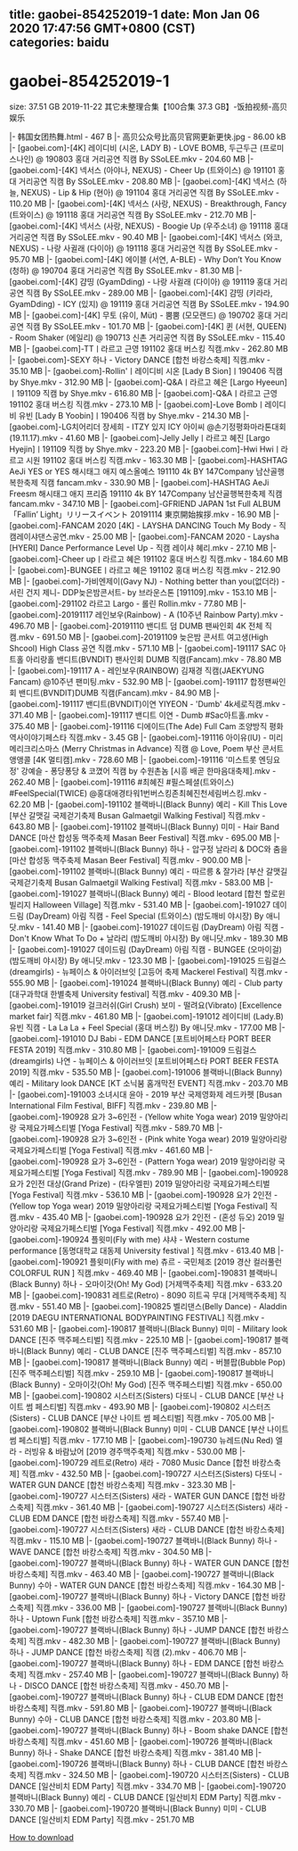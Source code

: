 
title: gaobei-854252019-1
date: Mon Jan 06 2020 17:47:56 GMT+0800 (CST)    
categories: baidu
---

# gaobei-854252019-1
size: 37.51 GB
 2019-11-22 其它未整理合集【100合集 37.3 GB】-饭拍视频-高贝娱乐
 
|- 韩国女团热舞.html - 467 B
|- 高贝公众号比高贝官网更新更快.jpg - 86.00 kB
|- [gaobei.com]-[4K] 레이디비 (시온, LADY B) - LOVE BOMB, 두근두근 (프로미스나인) @ 190803 홍대 거리공연 직캠 By SSoLEE.mkv - 204.60 MB
|- [gaobei.com]-[4K] 넥서스 (아야나, NEXUS) - Cheer Up (트와이스) @ 191101 홍대 거리공연 직캠 By SSoLEE.mkv - 208.80 MB
|- [gaobei.com]-[4K] 넥서스 (하늘, NEXUS) - Lip & Hip (현아) @ 191104 홍대 거리공연 직캠 By SSoLEE.mkv - 110.20 MB
|- [gaobei.com]-[4K] 넥서스 (사랑, NEXUS) - Breakthrough, Fancy (트와이스) @ 191118 홍대 거리공연 직캠 By SSoLEE.mkv - 212.70 MB
|- [gaobei.com]-[4K] 넥서스 (사랑, NEXUS) - Boogie Up (우주소녀) @ 191118 홍대 거리공연 직캠 By SSoLEE.mkv - 90.40 MB
|- [gaobei.com]-[4K] 넥서스 (와코, NEXUS) - 나랑 사귈래 (다이아) @ 191118 홍대 거리공연 직캠 By SSoLEE.mkv - 95.70 MB
|- [gaobei.com]-[4K] 에이블 (서연, A-BLE) - Why Don’t You Know (청하) @ 190704 홍대 거리공연 직캠 By SSoLEE.mkv - 81.30 MB
|- [gaobei.com]-[4K] 걈띵 (GyamDding) - 나랑 사귈래 (다이아) @ 191119 홍대 거리공연 직캠 By SSoLEE.mkv - 289.00 MB
|- [gaobei.com]-[4K] 걈띵 (키라라, GyamDding) - ICY (있지) @ 191119 홍대 거리공연 직캠 By SSoLEE.mkv - 194.90 MB
|- [gaobei.com]-[4K] 무토 (유이, Müt) - 뿜뿜 (모모랜드) @ 190702 홍대 거리공연 직캠 By SSoLEE.mkv - 101.70 MB
|- [gaobei.com]-[4K] 퀸 (서현, QUEEN) - Room Shaker (에일리) @ 190713 신촌 거리공연 직캠 By SSoLEE.mkv - 115.40 MB
|- [gaobei.com]-TTㅣ라르고 근영 191102 홍대 버스킹 직캠.mkv - 262.80 MB
|- [gaobei.com]-SEXY 하나 - Victory DANCE [합천 바캉스축제] 직캠.mkv - 35.10 MB
|- [gaobei.com]-Rollin'ㅣ레이디비 시온 [Lady B Sion]ㅣ190406 직캠 by Shye.mkv - 312.90 MB
|- [gaobei.com]-Q&Aㅣ라르고 혜은 [Largo Hyeeun]ㅣ191109 직캠 by Shye.mkv - 616.80 MB
|- [gaobei.com]-Q&Aㅣ라르고 근영 191102 홍대 버스킹 직캠.mkv - 273.10 MB
|- [gaobei.com]-Love Bombㅣ레이디비 유빈 [Lady B Yoobin]ㅣ190406 직캠 by Shye.mkv - 214.30 MB
|- [gaobei.com]-LG치어리더 장세희 - ITZY 있지 ICY 아이씨 @손기정평화마라톤대회 (19.11.17).mkv - 41.60 MB
|- [gaobei.com]-Jelly Jellyㅣ라르고 혜진 [Largo Hyejin]ㅣ191109 직캠 by Shye.mkv - 223.20 MB
|- [gaobei.com]-Hwi Hwiㅣ라르고 시원 191102 홍대 버스킹 직캠.mkv - 163.30 MB
|- [gaobei.com]-HASHTAG AeJi YES or YES 해시태그 애지 예스올예스 191110 4k BY 147Company 남산골행복한축제 직캠 fancam.mkv - 330.90 MB
|- [gaobei.com]-HASHTAG AeJi Freesm 해시태그 애지 프리즘 191110 4k BY 147Company 남산골행복한축제 직캠 fancam.mkv - 347.10 MB
|- [gaobei.com]-GFRIEND JAPAN 1st Full ALBUM 「Fallin’ Light」リリースイベント 20191114 東京開始挨拶.mkv - 16.90 MB
|- [gaobei.com]-FANCAM 2020 [4K] - LAYSHA DANCING Touch My Body - 직캠레이샤댄스공연.mkv - 25.00 MB
|- [gaobei.com]-FANCAM 2020 - Laysha [HYERI] Dance Performance Level Up - 직캠 레이샤 혜리.mkv - 27.10 MB
|- [gaobei.com]-Cheer upㅣ라르고 혜은 191102 홍대 버스킹 직캠.mkv - 184.60 MB
|- [gaobei.com]-BUNGEEㅣ라르고 혜은 191102 홍대 버스킹 직캠.mkv - 212.90 MB
|- [gaobei.com]-가비엔제이(Gavy NJ) - Nothing better than you(없더라) -서린 건지 제니- DDP늦은밤콘서트- by 브라운스톤 [191109].mkv - 153.10 MB
|- [gaobei.com]-291102 라르고 Largo - 롤린 Rollin.mkv - 77.80 MB
|- [gaobei.com]-20191117 레인보우(Rainbow) - A (10주년 Rainbow Party).mkv - 496.70 MB
|- [gaobei.com]-20191110 밴디트 덤 DUMB 팬싸인회 4K 전체 직캠.mkv - 691.50 MB
|- [gaobei.com]-20191109 늦은밤 콘서트 여고생(High Shcool) High Class 공연 직캠.mkv - 571.10 MB
|- [gaobei.com]-191117 SAC 아트홀 아리랑홀 밴디트(BVNDIT) 팬사인회 DUMB 직캠(Fancam).mkv - 78.80 MB
|- [gaobei.com]-191117 A - 레인보우(RAINBOW) 김재경 직캠(JAEKYUNG Fancam) @10주년 팬미팅.mkv - 532.90 MB
|- [gaobei.com]-191117 합정팬싸인회 밴디트(BVNDIT)DUMB 직캠(Fancam).mkv - 84.90 MB
|- [gaobei.com]-191117 밴디트(BVNDIT)이연 YIYEON - 'Dumb' 4k세로직캠.mkv - 371.40 MB
|- [gaobei.com]-191117 밴디트 이연 - Dumb #Sac아트홀.mkv - 375.40 MB
|- [gaobei.com]-191116 디에이드(The Ade) Full Cam 조양방직 평화역사이야기페스타 직캠.mkv - 3.45 GB
|- [gaobei.com]-191116 아이유(IU) - 미리 메리크리스마스 (Merry Christmas in Advance) 직캠 @ Love, Poem 부산 콘서트 앵앵콜 [4K 멀티캠].mkv - 728.60 MB
|- [gaobei.com]-191116 '미스트롯 엔딩요정' 강예슬 - 퐁당퐁당 & 코꼈어 직캠 by 수원촌놈 [시흥 배곧 한마음대축제].mkv - 262.40 MB
|- [gaobei.com]-191116 #최혜진 #필스페셜(트와이스) #FeelSpecial(TWICE) @홍대애경타워1번버스킹존최혜진천세림버스킹.mkv - 62.20 MB
|- [gaobei.com]-191102 블랙바니(Black Bunny) 예리 - Kill This Love [부산 갈맷길 국제걷기축제 Busan Galmaetgil Walking Festival] 직캠.mkv - 643.80 MB
|- [gaobei.com]-191102 블랙바니(Black Bunny) 미미 - Hair Band DANCE [마산 합성동 맥주축제 Masan Beer Festival] 직캠.mkv - 695.00 MB
|- [gaobei.com]-191102 블랙바니(Black Bunny) 하나 - 압구정 날라리 & DOC와 춤을 [마산 합성동 맥주축제 Masan Beer Festival] 직캠.mkv - 900.00 MB
|- [gaobei.com]-191102 블랙바니(Black Bunny) 예리 - 따르릉 & 잘가라 [부산 갈맷길 국제걷기축제 Busan Galmaetgil Walking Festival] 직캠.mkv - 583.00 MB
|- [gaobei.com]-191027 블랙바니(Black Bunny) 예리 - Blood leotard [합천 할로윈 빌리지 Halloween Village] 직캠.mkv - 531.40 MB
|- [gaobei.com]-191027 데이드림 (DayDream) 아림 직캠 - Feel Special (트와이스) (밤도깨비 야시장) By 애니닷.mkv - 141.40 MB
|- [gaobei.com]-191027 데이드림 (DayDream) 아림 직캠 - Don't Know What To Do + 날라리 (밤도깨비 야시장) By 애니닷.mkv - 189.30 MB
|- [gaobei.com]-191027 데이드림 (DayDream) 아림 직캠 - BUNGEE (오마이걸) (밤도깨비 야시장) By 애니닷.mkv - 123.30 MB
|- [gaobei.com]-191025 드림걸스(dreamgirls) - 뉴페이스 & 아이러브잇 [고등어 축제 Mackerel Festival] 직캠.mkv - 555.90 MB
|- [gaobei.com]-191024 블랙바니(Black Bunny) 예리 - Club party [대구과학대 한별축제 University festival] 직캠.mkv - 409.30 MB
|- [gaobei.com]-191019 걸크러쉬(Girl Crush) 보미 - 떨려요(Vibrato) [Excellence market fair] 직캠.mkv - 461.80 MB
|- [gaobei.com]-191012 레이디비 (Lady.B) 유빈 직캠 - La La La + Feel Special (홍대 버스킹) By 애니닷.mkv - 177.00 MB
|- [gaobei.com]-191010 DJ Babi - EDM DANCE [포트비어페스타 PORT BEER FESTA 2019] 직캠.mkv - 310.80 MB
|- [gaobei.com]-191009 드림걸스(dreamgirls) 나연 - 뉴페이스 & 아이러브잇 [포트비어페스타 PORT BEER FESTA 2019] 직캠.mkv - 535.50 MB
|- [gaobei.com]-191006 블랙바니(Black Bunny) 예리 - Military look DANCE [KT 소닉붐 홈개막전 EVENT] 직캠.mkv - 203.70 MB
|- [gaobei.com]-191003 소녀시대 윤아 - 2019 부산 국제영화제 레드카펫 [Busan International Film Festival, BIFF] 직캠.mkv - 239.80 MB
|- [gaobei.com]-190928 요가 3~6인전 - (Yellow white Yoga wear) 2019 밀양아리랑 국제요가페스티벌 [Yoga Festival] 직캠.mkv - 589.70 MB
|- [gaobei.com]-190928 요가 3~6인전 - (Pink white Yoga wear) 2019 밀양아리랑 국제요가페스티벌 [Yoga Festival] 직캠.mkv - 461.60 MB
|- [gaobei.com]-190928 요가 3~6인전 - (Pattern Yoga wear) 2019 밀양아리랑 국제요가페스티벌 [Yoga Festival] 직캠.mkv - 789.90 MB
|- [gaobei.com]-190928 요가 2인전 대상(Grand Prize) - (타우엘핀) 2019 밀양아리랑 국제요가페스티벌 [Yoga Festival] 직캠.mkv - 536.10 MB
|- [gaobei.com]-190928 요가 2인전 - (Yellow top Yoga wear) 2019 밀양아리랑 국제요가페스티벌 [Yoga Festival] 직캠.mkv - 435.40 MB
|- [gaobei.com]-190928 요가 2인전 - (혼성 듀오) 2019 밀양아리랑 국제요가페스티벌 [Yoga Festival] 직캠.mkv - 492.00 MB
|- [gaobei.com]-190924 플윗미(Fly with me) 샤샤 - Western costume performance [동명대학교 대동제 University festival ] 직캠.mkv - 613.40 MB
|- [gaobei.com]-190921 플윗미(Fly with me) 츄르 - 국민체조 [2019 경산 컬러풀런 COLORFUL RUN ] 직캠.mkv - 469.40 MB
|- [gaobei.com]-190831 블랙바니(Black Bunny) 하나 - 오마이갓(Oh! My God) [거제맥주축제] 직캠.mkv - 633.20 MB
|- [gaobei.com]-190831 레트로(Retro) - 8090 히트곡 무대 [거제맥주축제] 직캠.mkv - 551.40 MB
|- [gaobei.com]-190825 벨리댄스(Belly Dance) - Aladdin [2019 DAEGU INTERNATIONAL BODYPAINTING FESTIVAL] 직캠.mkv - 531.60 MB
|- [gaobei.com]-190817 블랙바니(Black Bunny) 미미 - Military look DANCE [진주 맥주페스티벌] 직캠.mkv - 225.10 MB
|- [gaobei.com]-190817 블랙바니(Black Bunny) 예리 - CLUB DANCE [진주 맥주페스티벌] 직캠.mkv - 857.10 MB
|- [gaobei.com]-190817 블랙바니(Black Bunny) 예리 - 버블팝(Bubble Pop) [진주 맥주페스티벌] 직캠.mkv - 259.10 MB
|- [gaobei.com]-190817 블랙바니(Black Bunny) - 오마이갓(Oh! My God) [진주 맥주페스티벌] 직캠.mkv - 650.00 MB
|- [gaobei.com]-190802 시스터즈(Sisters) 다또니 - CLUB DANCE [부산 나이트 썸 페스티벌] 직캠.mkv - 493.90 MB
|- [gaobei.com]-190802 시스터즈(Sisters) - CLUB DANCE [부산 나이트 썸 페스티벌] 직캠.mkv - 705.00 MB
|- [gaobei.com]-190802 블랙바니(Black Bunny) 미미 - CLUB DANCE [부산 나이트 썸 페스티벌] 직캠.mkv - 177.10 MB
|- [gaobei.com]-190730 뉴레드(Nu Red) 엘라 - 러빙유 & 바람났어 [2019 경주맥주축제] 직캠.mkv - 530.00 MB
|- [gaobei.com]-190729 레트로(Retro) 새라 - 7080 Music Dance [합천 바캉스축제] 직캠.mkv - 432.50 MB
|- [gaobei.com]-190727 시스터즈(Sisters) 다또니 - WATER GUN DANCE [합천 바캉스축제] 직캠.mkv - 323.30 MB
|- [gaobei.com]-190727 시스터즈(Sisters) 새라 - WATER GUN DANCE [합천 바캉스축제] 직캠.mkv - 361.40 MB
|- [gaobei.com]-190727 시스터즈(Sisters) 새라 - CLUB EDM DANCE [합천 바캉스축제] 직캠.mkv - 557.40 MB
|- [gaobei.com]-190727 시스터즈(Sisters) 새라 - CLUB DANCE [합천 바캉스축제] 직캠.mkv - 115.10 MB
|- [gaobei.com]-190727 블랙바니(Black Bunny) 하나 - WAVE DANCE [합천 바캉스축제] 직캠.mkv - 304.50 MB
|- [gaobei.com]-190727 블랙바니(Black Bunny) 하나 - WATER GUN DANCE [합천 바캉스축제] 직캠.mkv - 463.40 MB
|- [gaobei.com]-190727 블랙바니(Black Bunny) 수아 - WATER GUN DANCE [합천 바캉스축제] 직캠.mkv - 164.30 MB
|- [gaobei.com]-190727 블랙바니(Black Bunny) 하나 - Victory DANCE [합천 바캉스축제] 직캠.mkv - 336.00 MB
|- [gaobei.com]-190727 블랙바니(Black Bunny) 하나 - Uptown Funk [합천 바캉스축제] 직캠.mkv - 357.10 MB
|- [gaobei.com]-190727 블랙바니(Black Bunny) 하나 - JUMP DANCE [합천 바캉스축제] 직캠.mkv - 482.30 MB
|- [gaobei.com]-190727 블랙바니(Black Bunny) 하나 - JUMP DANCE [합천 바캉스축제] 직캠 (2).mkv - 406.70 MB
|- [gaobei.com]-190727 블랙바니(Black Bunny) 하나 - EDM DANCE [합천 바캉스축제] 직캠.mkv - 257.40 MB
|- [gaobei.com]-190727 블랙바니(Black Bunny) 하나 - DISCO DANCE [합천 바캉스축제] 직캠.mkv - 450.70 MB
|- [gaobei.com]-190727 블랙바니(Black Bunny) 하나 - CLUB EDM DANCE [합천 바캉스축제] 직캠.mkv - 591.80 MB
|- [gaobei.com]-190727 블랙바니(Black Bunny) 수아 - CLUB DANCE [합천 바캉스축제] 직캠.mkv - 203.80 MB
|- [gaobei.com]-190727 블랙바니(Black Bunny) 하나 - Boom shake DANCE [합천 바캉스축제] 직캠.mkv - 451.60 MB
|- [gaobei.com]-190726 블랙바니(Black Bunny) 하나 - Shake DANCE [합천 바캉스축제] 직캠.mkv - 381.40 MB
|- [gaobei.com]-190726 블랙바니(Black Bunny) 하나 - CLUB DANCE [합천 바캉스축제] 직캠.mkv - 324.50 MB
|- [gaobei.com]-190720 시스터즈(Sisters) - CLUB DANCE [일산비치 EDM Party] 직캠.mkv - 334.70 MB
|- [gaobei.com]-190720 블랙바니(Black Bunny) 예리 - CLUB DANCE [일산비치 EDM Party] 직캠.mkv - 330.70 MB
|- [gaobei.com]-190720 블랙바니(Black Bunny) 미미 - CLUB DANCE [일산비치 EDM Party] 직캠.mkv - 251.70 MB

[How to download](https://bpcam.bemobtrk.com/go/2ceec3aa-1ca2-46d6-b9ff-aaa5c184517c?jno=16)